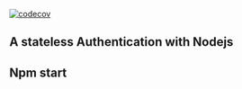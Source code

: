 



[![codecov](https://codecov.io/gh/https://github.com/chibaba/NoodeBackend/branch/master/graph/badge.svg)](https://codecov.io/gh/chibaba/https://github.com/chibaba/NoodeBackend)

## A stateless Authentication with Nodejs

## Npm start